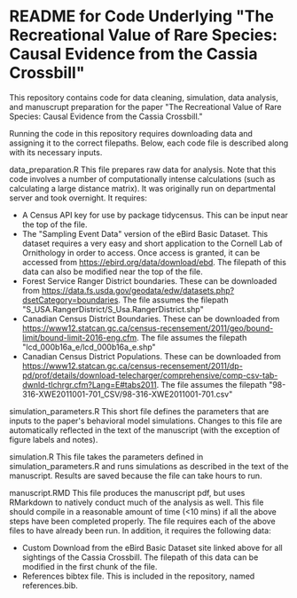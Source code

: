 # README for Code Underlying "The Recreational Value of Rare Species: Causal Evidence from the Cassia Crossbill"

This repository contains code for data cleaning, simulation, data analysis, and manuscrupt preparation for the paper "The Recreational Value of Rare Species: Causal Evidence from the Cassia Crossbill." 

Running the code in this repository requires downloading data and assigning it to the correct filepaths. Below, each code file is described along with its necessary inputs.

data_preparation.R
This file prepares raw data for analysis. Note that this code involves a number of computationally intense calculations (such as calculating a large distance matrix). It was originally run on departmental server and took overnight. It requires:
- A Census API key for use by package tidycensus. This can be input near the top of the file.
- The "Sampling Event Data" version of the eBird Basic Dataset. This dataset requires a very easy and short application to the Cornell Lab of Ornithology in order to access. Once access is granted, it can be accessed from https://ebird.org/data/download/ebd. The filepath of this data can also be modified near the top of the file. 
- Forest Service Ranger District boundaries. These can be downloaded from https://data.fs.usda.gov/geodata/edw/datasets.php?dsetCategory=boundaries. The file assumes the filepath "S_USA.RangerDistrict/S_Usa.RangerDistrict.shp"
- Canadian Census District Boundaries. These can be downloaded from https://www12.statcan.gc.ca/census-recensement/2011/geo/bound-limit/bound-limit-2016-eng.cfm. The file assumes the filepath "lcd_000b16a_e/lcd_000b16a_e.shp"
- Canadian Census District Populations. These can be downloaded from https://www12.statcan.gc.ca/census-recensement/2011/dp-pd/prof/details/download-telecharger/comprehensive/comp-csv-tab-dwnld-tlchrgr.cfm?Lang=E#tabs2011. The file assumes the filepath "98-316-XWE2011001-701_CSV/98-316-XWE2011001-701.csv"

simulation_parameters.R
This short file defines the parameters that are inputs to the paper's behavioral model simulations. Changes to this file are automatically reflected in the text of the manuscript (with the exception of figure labels and notes).

simulation.R
This file takes the parameters defined in simulation_parameters.R and runs simulations as described in the text of the manuscript. Results are saved because the file can take hours to run.

manuscript.RMD
This file produces the manuscript pdf, but uses RMarkdown to natively conduct much of the analysis as well. This file should compile in a reasonable amount of time (<10 mins) if all the above steps have been completed properly. The file requires each of the above files to have already been run. In addition, it requires the following data:
- Custom Download from the eBird Basic Dataset site linked above for all sightings of the Cassia Crossbill. The filepath of this data can be modified in the first chunk of the file.
- References bibtex file. This is included in the repository, named references.bib.
